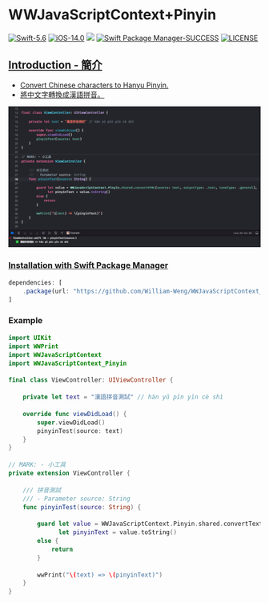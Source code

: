# WWJavaScriptContext+Pinyin
[![Swift-5.6](https://img.shields.io/badge/Swift-5.6-orange.svg?style=flat)](https://developer.apple.com/swift/) [![iOS-14.0](https://img.shields.io/badge/iOS-14.0-pink.svg?style=flat)](https://developer.apple.com/swift/) ![](https://img.shields.io/github/v/tag/William-Weng/WWJavaScriptContext_Pinyin) [![Swift Package Manager-SUCCESS](https://img.shields.io/badge/Swift_Package_Manager-SUCCESS-blue.svg?style=flat)](https://developer.apple.com/swift/) [![LICENSE](https://img.shields.io/badge/LICENSE-MIT-yellow.svg?style=flat)](https://developer.apple.com/swift/)

## [Introduction - 簡介](https://swiftpackageindex.com/William-Weng)
- [Convert Chinese characters to Hanyu Pinyin.](https://unpkg.com/browse/pinyin-pro@3.19.3/dist/index.js)
- [將中文字轉換成漢語拼音。](https://github.com/zh-lx/pinyin-pro)

![](./Example.png)

### [Installation with Swift Package Manager](https://medium.com/彼得潘的-swift-ios-app-開發問題解答集/使用-spm-安裝第三方套件-xcode-11-新功能-2c4ffcf85b4b)
```js
dependencies: [
    .package(url: "https://github.com/William-Weng/WWJavaScriptContext_Pinyin.git", .upToNextMajor(from: "1.0.0"))
]
```

### Example
```swift
import UIKit
import WWPrint
import WWJavaScriptContext
import WWJavaScriptContext_Pinyin

final class ViewController: UIViewController {

    private let text = "漢語拼音測試" // hàn yǔ pīn yīn cè shì
    
    override func viewDidLoad() {
        super.viewDidLoad()
        pinyinTest(source: text)
    }
}

// MARK: - 小工具
private extension ViewController {
    
    /// 拼音測試
    /// - Parameter source: String
    func pinyinTest(source: String) {
        
        guard let value = WWJavaScriptContext.Pinyin.shared.convertText(text, outputType: .text, toneType: .general),
              let pinyinText = value.toString()
        else {
            return
        }
        
        wwPrint("\(text) => \(pinyinText)")
    }
}
```
